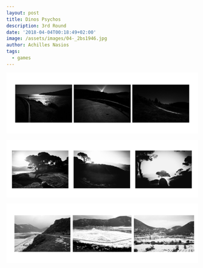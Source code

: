 ```yaml
---
layout: post
title: Dinos Psychos
description: 3rd Round
date: '2018-04-04T00:18:49+02:00'
image: /assets/images/04-_2bs1946.jpg
author: Achilles Nasios
tags:
  - games
---
```



![null](/assets/images/psichosd-triptych1.jpg#full)

![null](/assets/images/psichosd-triptych2.jpg#full)

![null](/assets/images/psichosd-triptychs-3.jpg#full)
